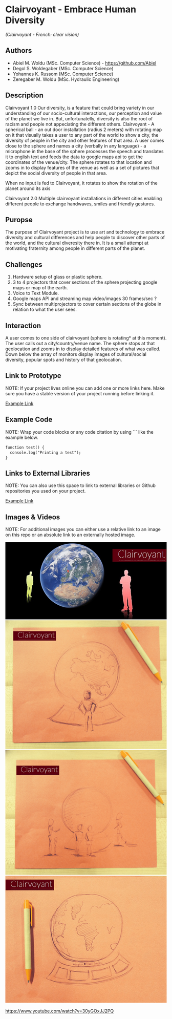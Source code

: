 # Clairvoyant - Embrace Human Diversity
*(Clairvoyant - French: clear vision)*

## Authors
- Abiel M. Woldu      (MSc. Computer Science) - https://github.com/Abiel
- Degol S. Woldegaber (MSc. Computer Science)
- Yohannes K. Russom  (MSc. Computer Science)
- Zeregaber M. Woldu  (MSc. Hydraulic Engineering)

## Description
Clairvoyant 1.0
Our diversity, is a feature that could bring variety in our understanding of our socio-cultural interactions, our perception and value of the planet we live in. But, unfortunatelly, diversity is also the root of racism and people not appeciating the different others.
Clairvoyant - A spherical ball - an out door installation (radius 2 meters) with rotating map on it that visually takes a user to any part of the world to show a city, the diversity of people in the city and other features of that area.
A user comes close to the sphere and names a city (verbally in any language) - a microphone in the base of the sphere processes the speech and translates it to english text and feeds the data to google maps api to get the coordinates of the venue/city. The sphere rotates to that location and zooms in to display features of the venue as well as a set of pictures that depict the social diversity of people in that area.

When no input is fed to Clairvoyant, it rotates to show the rotation of the planet around its axis

Clairvoyant 2.0 
Multiple clairvoyant installations in different cities enabling different people to exchange handwaves, smiles and friendly gestures.


## Puropse
The purpose of Clairvoyant project is to use art and technology to embrace diversity and cultural differences and help people to discover other parts of the world, and the cultural diveresity there in. It is a small attempt at motivating fraternity among people in different parts of the planet.

## Challenges
1. Hardware setup of glass or plastic sphere.
2. 3 to 4 projectors that cover sections of the sphere projecting google maps or map of the earth.
3. Voice to Text Module.
4. Google maps API and streaming map video/images 30 frames/sec ?
5. Sync between multiprojectors to cover certain sections of the globe in relation to what the user sees.


## Interaction
A user comes to one side of clairvoyant (sphere is rotating* at this moment). The user calls out a city/country/venue name. The sphere stops at that geolocation and zooms in to display detailed features of what was called. Down below  the array of monitors display images of cultural/social diversity, popular spots and history of that geolocation.


## Link to Prototype
NOTE: If your project lives online you can add one or more links here. Make sure you have a stable version of your project running before linking it.

[Example Link](http://www.google.com "Example Link")

## Example Code
NOTE: Wrap your code blocks or any code citation by using ``` like the example below.
```
function test() {
  console.log("Printing a test");
}
```
## Links to External Libraries
 NOTE: You can also use this space to link to external libraries or Github repositories you used on your project.

[Example Link](http://www.google.com "Example Link")

## Images & Videos
NOTE: For additional images you can either use a relative link to an image on this repo or an absolute link to an externally hosted image.

![Example Image](project_images/cover.jpg?raw=true "Example Image")
![Example Image](project_images/photo3.JPG?raw=true "Example Image")
![Example Image](project_images/photo2.JPG?raw=true "Example Image")
![Example Image](project_images/photo1.JPG?raw=true "Example Image")

https://www.youtube.com/watch?v=30yGOxJJ2PQ
